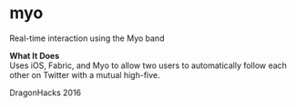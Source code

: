 # myo

Real-time interaction using the Myo band 

**What It Does**  
  Uses iOS, Fabric, and Myo to allow two users to automatically follow each other on Twitter with a mutual high-five. 
  
  DragonHacks 2016

